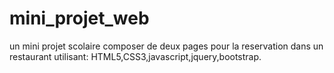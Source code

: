 # mini_projet_web
un mini projet scolaire composer de deux pages pour la reservation dans un restaurant utilisant:
HTML5,CSS3,javascript,jquery,bootstrap.
